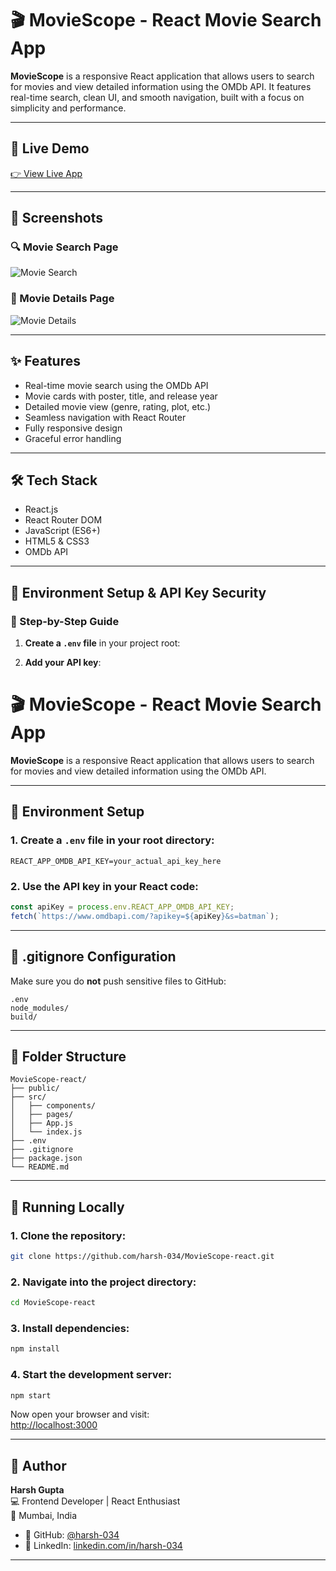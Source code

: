 # 🎬 MovieScope - React Movie Search App

**MovieScope** is a responsive React application that allows users to search for movies and view detailed information using the OMDb API. It features real-time search, clean UI, and smooth navigation, built with a focus on simplicity and performance.

---

## 🔗 Live Demo

[👉 View Live App](https://your-live-link.netlify.app)

---

## 📸 Screenshots

### 🔍 Movie Search Page  
![Movie Search](https://your-uploaded-screenshot-link-1)

### 🎥 Movie Details Page  
![Movie Details](https://your-uploaded-screenshot-link-2)

---

## ✨ Features

- Real-time movie search using the OMDb API  
- Movie cards with poster, title, and release year  
- Detailed movie view (genre, rating, plot, etc.)  
- Seamless navigation with React Router  
- Fully responsive design  
- Graceful error handling

---

## 🛠️ Tech Stack

- React.js  
- React Router DOM  
- JavaScript (ES6+)  
- HTML5 & CSS3  
- OMDb API

---

## 🔐 Environment Setup & API Key Security

### 🧾 Step-by-Step Guide

1. **Create a `.env` file** in your project root:


2. **Add your API key**:

# 🎬 MovieScope - React Movie Search App

**MovieScope** is a responsive React application that allows users to search for movies and view detailed information using the OMDb API.

---

## 🔐 Environment Setup

### 1. Create a `.env` file in your root directory:
```env
REACT_APP_OMDB_API_KEY=your_actual_api_key_here
```

### 2. Use the API key in your React code:
```js
const apiKey = process.env.REACT_APP_OMDB_API_KEY;
fetch(`https://www.omdbapi.com/?apikey=${apiKey}&s=batman`);
```

---

## 🚫 .gitignore Configuration

Make sure you do **not** push sensitive files to GitHub:

```
.env
node_modules/
build/
```

---

## 📁 Folder Structure

```
MovieScope-react/
├── public/
├── src/
│   ├── components/
│   ├── pages/
│   ├── App.js
│   └── index.js
├── .env
├── .gitignore
├── package.json
└── README.md
```

---

## 🧪 Running Locally

### 1. Clone the repository:
```bash
git clone https://github.com/harsh-034/MovieScope-react.git 
```

### 2. Navigate into the project directory:
```bash
cd MovieScope-react
```

### 3. Install dependencies:
```bash
npm install
```

### 4. Start the development server:
```bash
npm start
```

Now open your browser and visit:  
[http://localhost:3000](http://localhost:3000)

---

## 👤 Author

**Harsh Gupta**  
💻 Frontend Developer | React Enthusiast  
📍 Mumbai, India

- 🔗 GitHub: [@harsh-034](https://github.com/harsh-034)  
- 🔗 LinkedIn: [linkedin.com/in/harsh-034](https://www.linkedin.com/in/harsh-034)

---